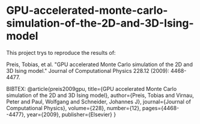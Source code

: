 # GPU-accelerated-monte-carlo-simulation-of-the-2D-and-3D-Ising-model

This project trys to reproduce the results of:

Preis, Tobias, et al. "GPU accelerated Monte Carlo simulation of the 2D and 3D Ising model." Journal of Computational Physics 228.12 (2009): 4468-4477.

BIBTEX:
@article{preis2009gpu,
  title={GPU accelerated Monte Carlo simulation of the 2D and 3D Ising model},
  author={Preis, Tobias and Virnau, Peter and Paul, Wolfgang and Schneider, Johannes J},
  journal={Journal of Computational Physics},
  volume={228},
  number={12},
  pages={4468--4477},
  year={2009},
  publisher={Elsevier}
}
